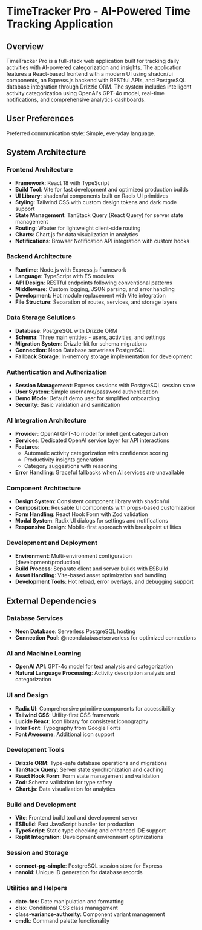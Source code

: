 # TimeTracker Pro - AI-Powered Time Tracking Application

## Overview

TimeTracker Pro is a full-stack web application built for tracking daily activities with AI-powered categorization and insights. The application features a React-based frontend with a modern UI using shadcn/ui components, an Express.js backend with RESTful APIs, and PostgreSQL database integration through Drizzle ORM. The system includes intelligent activity categorization using OpenAI's GPT-4o model, real-time notifications, and comprehensive analytics dashboards.

## User Preferences

Preferred communication style: Simple, everyday language.

## System Architecture

### Frontend Architecture
- **Framework**: React 18 with TypeScript
- **Build Tool**: Vite for fast development and optimized production builds
- **UI Library**: shadcn/ui components built on Radix UI primitives
- **Styling**: Tailwind CSS with custom design tokens and dark mode support
- **State Management**: TanStack Query (React Query) for server state management
- **Routing**: Wouter for lightweight client-side routing
- **Charts**: Chart.js for data visualization in analytics
- **Notifications**: Browser Notification API integration with custom hooks

### Backend Architecture
- **Runtime**: Node.js with Express.js framework
- **Language**: TypeScript with ES modules
- **API Design**: RESTful endpoints following conventional patterns
- **Middleware**: Custom logging, JSON parsing, and error handling
- **Development**: Hot module replacement with Vite integration
- **File Structure**: Separation of routes, services, and storage layers

### Data Storage Solutions
- **Database**: PostgreSQL with Drizzle ORM
- **Schema**: Three main entities - users, activities, and settings
- **Migration System**: Drizzle-kit for schema migrations
- **Connection**: Neon Database serverless PostgreSQL
- **Fallback Storage**: In-memory storage implementation for development

### Authentication and Authorization
- **Session Management**: Express sessions with PostgreSQL session store
- **User System**: Simple username/password authentication
- **Demo Mode**: Default demo user for simplified onboarding
- **Security**: Basic validation and sanitization

### AI Integration Architecture
- **Provider**: OpenAI GPT-4o model for intelligent categorization
- **Services**: Dedicated OpenAI service layer for API interactions
- **Features**: 
  - Automatic activity categorization with confidence scoring
  - Productivity insights generation
  - Category suggestions with reasoning
- **Error Handling**: Graceful fallbacks when AI services are unavailable

### Component Architecture
- **Design System**: Consistent component library with shadcn/ui
- **Composition**: Reusable UI components with props-based customization
- **Form Handling**: React Hook Form with Zod validation
- **Modal System**: Radix UI dialogs for settings and notifications
- **Responsive Design**: Mobile-first approach with breakpoint utilities

### Development and Deployment
- **Environment**: Multi-environment configuration (development/production)
- **Build Process**: Separate client and server builds with ESBuild
- **Asset Handling**: Vite-based asset optimization and bundling
- **Development Tools**: Hot reload, error overlays, and debugging support

## External Dependencies

### Database Services
- **Neon Database**: Serverless PostgreSQL hosting
- **Connection Pool**: @neondatabase/serverless for optimized connections

### AI and Machine Learning
- **OpenAI API**: GPT-4o model for text analysis and categorization
- **Natural Language Processing**: Activity description analysis and categorization

### UI and Design
- **Radix UI**: Comprehensive primitive components for accessibility
- **Tailwind CSS**: Utility-first CSS framework
- **Lucide React**: Icon library for consistent iconography
- **Inter Font**: Typography from Google Fonts
- **Font Awesome**: Additional icon support

### Development Tools
- **Drizzle ORM**: Type-safe database operations and migrations
- **TanStack Query**: Server state synchronization and caching
- **React Hook Form**: Form state management and validation
- **Zod**: Schema validation for type safety
- **Chart.js**: Data visualization for analytics

### Build and Development
- **Vite**: Frontend build tool and development server
- **ESBuild**: Fast JavaScript bundler for production
- **TypeScript**: Static type checking and enhanced IDE support
- **Replit Integration**: Development environment optimizations

### Session and Storage
- **connect-pg-simple**: PostgreSQL session store for Express
- **nanoid**: Unique ID generation for database records

### Utilities and Helpers
- **date-fns**: Date manipulation and formatting
- **clsx**: Conditional CSS class management
- **class-variance-authority**: Component variant management
- **cmdk**: Command palette functionality